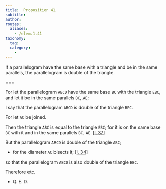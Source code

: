 ```yaml
---
title:  Proposition 41
subtitle:
author:
routes:
  aliases:
    - /elem.1.41
taxonomy:
  tag:
  category:
    -
---
```


If a parallelogram have the same base with a triangle and be in the same parallels, the parallelogram is double of the triangle.

===

For let the parallelogram `ABCD` have the same base `BC` with the triangle `EBC`, and let it be in the same parallels `BC`, `AE`;

I say that the parallelogram `ABCD` is double of the triangle `BEC`.

For let `AC` be joined.

Then the triangle `ABC` is equal to the triangle `EBC`; for it is on the same base `BC` with it and in the same parallels `BC`, `AE`. [<a href="/elem.1.37">I. 37</a>] 

But the parallelogram `ABCD` is double of the triangle `ABC`; 

- for the diameter `AC` bisects it; [<a href="/elem.1.34">I. 34</a>]

 so that the parallelogram `ABCD` is also double of the triangle `EBC`.

Therefore etc.

- Q. E. D.


